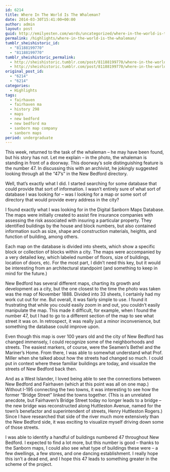 ```yaml
---
id: 6214
title: Where In The World Is The Whaleman?
date: 2014-03-30T15:41:00+00:00
author: admin
layout: post
guid: http://emilyesten.com/words/uncategorized/where-in-the-world-is-the-whaleman/
permalink: /highlights/where-in-the-world-is-the-whaleman/
tumblr_sheishistoric_id:
  - "81188199770"
  - "81188199770"
tumblr_sheishistoric_permalink:
  - http://sheishistoric.tumblr.com/post/81188199770/where-in-the-world-is-the-whaleman
  - http://sheishistoric.tumblr.com/post/81188199770/where-in-the-world-is-the-whaleman
original_post_id:
  - "6214"
  - "6214"
categories:
  - Highlights
tags:
  - fairhaven
  - fairhaven ma
  - history 298
  - maps
  - new bedford
  - new bedford ma
  - sanborn map company
  - sanborn maps
period: undergraduate
---
```

This week, returned to the task of the whaleman – he may have been found, but his story has not. Let me explain &#8211; in the photo, the whaleman is standing in front of a doorway. This doorway’s sole distinguishing feature is the number 47. In discussing this with an archivist, he jokingly suggested looking through all the “47’s” in the New Bedford directory.

Well, that’s exactly what I did. I started searching for some database that could provide that sort of information. I wasn’t entirely sure of what sort of database I was looking for – was I looking for a map or some sort of directory that would provide every address in the city?

<!-- more -->

<!-- more -->

I found exactly what I was looking for in the Digital Sanborn Maps Database. The maps were initially created to assist fire insurance companies with assessing the risk associated with insuring a particular property. They identified buildings by the house and block numbers, but also contained information such as size, shape and construction materials, heights, and function of building, among others. 

Each map on the database is divided into sheets, which show a specific block or collection of blocks within a city. The maps were accompanied by a very detailed key, which labeled number of floors, size of buildings, location of doors, etc. For the most part, I didn’t need this key, but it would be interesting from an architectural standpoint (and something to keep in mind for the future.) 

New Bedford has several different maps, charting its growth and development as a city, but the one closest to the time the photo was taken was the map of November 1888. Divided into 33 sheets, I certainly had my work cut out for me. But overall, it was fairly simple to use. I found it frustrating that while you could easily zoom in and out, you couldn’t easily manipulate the map. This made it difficult, for example, when I found the number 47, but I had to go to a different section of the map to see what street it was on. In retrospect, it was really just a minor inconvenience, but something the database could improve upon.

Even though this map is over 100 years old and the city of New Bedford has changed immensely, I could recognize some of the neighborhoods and streets. The easiest markers, of course, were the Seamen’s Bethel and the Mariner’s Home. From there, I was able to somewhat understand what Prof. Miller when she talked about how the streets had changed so much. I could put in context where these familiar buildings are today, and visualize the streets of New Bedford back then.  

And as a West Islander, I loved being able to see the connections between New Bedford and Fairhaven (which at this point was all on one map.) Without I-195 connecting the two towns, it was interesting to see how the former “Bridge Street” linked the towns together. (This is an unrelated anecdote, but Fairhaven’s Bridge Street today no longer leads to a bridge – the new bridge was reconstructed along Huttleston Avenue, named for the town’s benefactor and superintendent of streets, Henry Huttleston Rogers.) Since I have researched that side of the river much more extensively than the New Bedford side, it was exciting to visualize myself driving down some of those streets.

I was able to identify a handful of buildings numbered 47 throughout New Bedford. I expected to find a lot more, but this number is good – thanks to the Sanborn maps, I could also see what type of buildings these were – a few dwellings, a few stores, and one dancing establishment. I really hope this isn’t a dead end, and I hope this 47 leads to something greater in the scheme of the project. 
